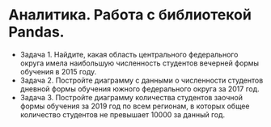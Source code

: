 # Аналитика. Работа с библиотекой Pandas.

+ Задача 1. Найдите, какая область центрального федерального округа имела наибольшую численность студентов вечерней формы обучения в 2015 году.
+ Задача 2. Постройте диаграмму с данными о численности студентов дневной формы обучения южного федерального округа за 2017 год.
+ Задача 3. Постройте диаграмму количества студентов заочной формы обучения за 2019 год по всем регионам, в которых общее количество студентов не превышает 10000 за данный год.
